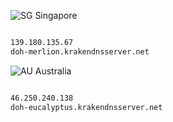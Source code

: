 
![SG](https://flagcdn.com/24x18/sg.png) Singapore

```bash

139.180.135.67
doh-merlion.krakendnsserver.net
```

            

![AU](https://flagcdn.com/24x18/au.png) Australia

```bash

46.250.240.138 
doh-eucalyptus.krakendnsserver.net         
```
